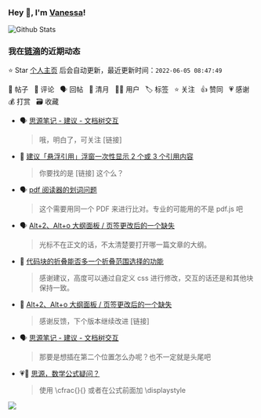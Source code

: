 ### Hey 👋, I'm [Vanessa](http://vanessa.b3log.org/)!

![Github Stats](https://github-readme-stats.vercel.app/api?username=Vanessa219&show_icons=true)

<!--events start -->

### 我在[链滴](https://ld246.com)的近期动态

⭐️ Star [个人主页](https://github.com/Vanessa219/Vanessa219) 后会自动更新，最近更新时间：`2022-06-05 08:47:49`

📝 帖子 &nbsp; 💬 评论 &nbsp; 🗣 回帖 &nbsp; 🌙 清月 &nbsp; 👨‍💻 用户 &nbsp; 🏷️ 标签 &nbsp; ⭐️ 关注 &nbsp; 👍 赞同 &nbsp; 💗 感谢 &nbsp; 💰 打赏 &nbsp; 🗃 收藏

* 🗣 [思源笔记 - 建议 - 文档树交互](https://ld246.com/article/1654151082620/comment/1654319288080#comments)

  > 哦，明白了，可关注 [链接]
* 💬 [建议「悬浮引用」浮窗一次性显示 2 个或 3 个引用内容](https://ld246.com/article/1654329483979/comment/1654349013464#comments)

  > 你要找的是 [链接] 这个么？
* 🗣 [pdf 阅读器的划词问题](https://ld246.com/article/1640827418223/comment/1654225593794#comments)

  > 这个需要用同一个 PDF 来进行比对。专业的可能用的不是 pdf.js 吧
* 🗣 [Alt+2、Alt+o 大纲面板 / 页签更改后的一个缺失](https://ld246.com/article/1654223428203/comment/1654226189788#comments)

  > 光标不在正文的话，不太清楚要打开哪一篇文章的大纲。
* 💬 [代码块的折叠能否多一个折叠范围选择的功能](https://ld246.com/article/1654237931435/comment/1654246130628#comments)

  > 感谢建议，高度可以通过自定义 css 进行修改，交互的话还是和其他块保持一致。
* 💬 [Alt+2、Alt+o 大纲面板 / 页签更改后的一个缺失](https://ld246.com/article/1654223428203/comment/1654224278720#comments)

  > 感谢反馈，下个版本继续改进 [链接]
* 🗣 [思源笔记 - 建议 - 文档树交互](https://ld246.com/article/1654151082620/comment/1654215089988#comments)

  > 那要是想插在第二个位置怎么办呢？也不一定就是头尾吧
* 💗💬 [思源，数学公式疑问？](https://ld246.com/article/1654179791149/comment/1654184862753#comments)

  > 使用 \cfrac{}{} 或者在公式前面加 \displaystyle


<!--events end -->

<a title="Hits" target="_blank" href="https://github.com/Vanessa219/Vanessa219"><img src="https://hits.b3log.org/Vanessa219/Vanessa219.svg"></a>
